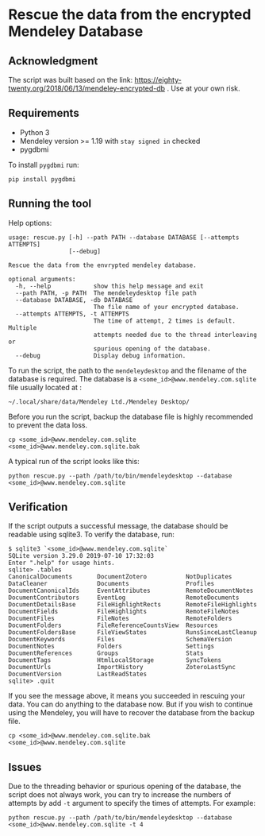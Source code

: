 # Rescue the data from the encrypted Mendeley Database
## Acknowledgment
The script was built based on the link: https://eighty-twenty.org/2018/06/13/mendeley-encrypted-db . Use at your own risk.
## Requirements
* Python 3
* Mendeley version >= 1.19 with `stay signed in` checked
* pygdbmi

To install `pygdbmi` run:
```
pip install pygdbmi
```

## Running the tool
Help options:
```
usage: rescue.py [-h] --path PATH --database DATABASE [--attempts ATTEMPTS]
                 [--debug]

Rescue the data from the envrypted mendeley database.

optional arguments:
  -h, --help            show this help message and exit
  --path PATH, -p PATH  The mendeleydesktop file path
  --database DATABASE, -db DATABASE
                        The file name of your encrypted database.
  --attempts ATTEMPTS, -t ATTEMPTS
                        The time of attempt, 2 times is default. Multiple
                        attempts needed due to the thread interleaving or
                        spurious opening of the database.
  --debug               Display debug information.
```
To run the script, the path to the `mendeleydesktop` and the filename of the database is required. The database is a `<some_id>@www.mendeley.com.sqlite` file usually located at :
```
~/.local/share/data/Mendeley Ltd./Mendeley Desktop/
```
Before you run the script, backup the database file is highly recommended to prevent the data loss.
```
cp <some_id>@www.mendeley.com.sqlite <some_id>@www.mendeley.com.sqlite.bak
```
A typical run of the script looks like this:
```
python rescue.py --path /path/to/bin/mendeleydesktop --database <some_id>@www.mendeley.com.sqlite
```

## Verification
If the script outputs a successful message, the database should be readable using sqlite3. To verify the database, run:
```
$ sqlite3 `<some_id>@www.mendeley.com.sqlite`
SQLite version 3.29.0 2019-07-10 17:32:03
Enter ".help" for usage hints.
sqlite> .tables
CanonicalDocuments       DocumentZotero           NotDuplicates          
DataCleaner              Documents                Profiles               
DocumentCanonicalIds     EventAttributes          RemoteDocumentNotes    
DocumentContributors     EventLog                 RemoteDocuments        
DocumentDetailsBase      FileHighlightRects       RemoteFileHighlights   
DocumentFields           FileHighlights           RemoteFileNotes        
DocumentFiles            FileNotes                RemoteFolders          
DocumentFolders          FileReferenceCountsView  Resources              
DocumentFoldersBase      FileViewStates           RunsSinceLastCleanup   
DocumentKeywords         Files                    SchemaVersion          
DocumentNotes            Folders                  Settings               
DocumentReferences       Groups                   Stats                  
DocumentTags             HtmlLocalStorage         SyncTokens             
DocumentUrls             ImportHistory            ZoteroLastSync         
DocumentVersion          LastReadStates         
sqlite> .quit
```
If you see the message above, it means you succeeded in rescuing your data. You can do anything to the database now. But if you wish to continue using the Mendeley, you will have to recover the database from the backup file.
```
cp <some_id>@www.mendeley.com.sqlite.bak <some_id>@www.mendeley.com.sqlite
```

## Issues
Due to the threading behavior or spurious opening of the database, the script does not always work, you can try to increase the numbers of attempts by add `-t` argument to specify the times of attempts. For example:
```
python rescue.py --path /path/to/bin/mendeleydesktop --database <some_id>@www.mendeley.com.sqlite -t 4
```